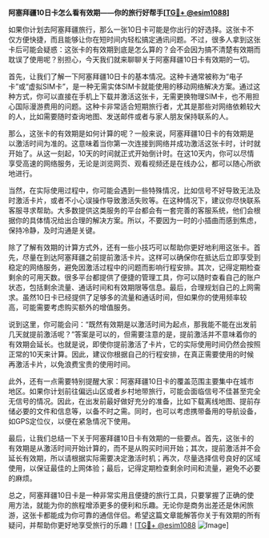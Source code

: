 **阿塞拜疆10日卡怎么看有效期——你的旅行好帮手[[TG💪+ @esim1088](https://t.me/s/esim1088)]**

如果你计划去阿塞拜疆旅行，那么一张10日卡可能是你出行的好选择。这张卡不仅方便快捷，而且能够让你在短时间内轻松搞定通讯问题。不过，很多人拿到这张卡后可能会疑惑：这张卡的有效期到底是怎么算的？会不会因为搞不清楚有效期而耽误了使用呢？别担心，今天我们就来聊聊关于阿塞拜疆10日卡有效期的一切。

首先，让我们了解一下阿塞拜疆10日卡的基本情况。这种卡通常被称为“电子卡”或“虚拟SIM卡”，是一种无需实体SIM卡就能使用的移动网络解决方案。通过这种方式，你可以直接在手机上下载并激活这张卡，无需更换物理SIM卡，也不用担心国际漫游费用的问题。这种卡非常适合短期旅行者，尤其是那些对网络依赖较大的人，比如需要随时查询地图、发送邮件或者与家人朋友保持联系的人。

那么，这张卡的有效期是如何计算的呢？一般来说，阿塞拜疆10日卡的有效期是以激活时间为准的。这意味着当你第一次连接到网络并成功激活这张卡时，计时就开始了。从这一刻起，10天的时间就正式开始倒计时。在这10天内，你可以尽情享受高速的网络服务，无论是浏览网页、观看视频还是在线办公，都可以随心所欲地进行。

当然，在实际使用过程中，你可能会遇到一些特殊情况，比如信号不好导致无法及时激活卡片，或者不小心误操作导致激活失败等。在这种情况下，建议你尽快联系客服寻求帮助。大多数提供这类服务的平台都会有一套完善的客服系统，他们会根据你的具体情况给出合理的解决方案。所以，不要因为一时的小插曲而感到焦虑，保持冷静，及时沟通是关键。

除了了解有效期的计算方式外，还有一些小技巧可以帮助你更好地利用这张卡。首先，尽量在到达阿塞拜疆之前提前激活卡片。这样可以确保你在抵达后立即享受到稳定的网络服务，避免因激活过程中的问题而影响行程安排。其次，记得定期检查剩余的可用天数。很多平台都提供了便捷的管理工具，你可以随时查看自己的账户状态，包括剩余流量、通话时间和有效期限等信息。最后，合理规划自己的上网需求。虽然10日卡已经提供了足够多的流量和通话时间，但如果你的使用频率较高，可能需要考虑购买额外的增值服务。

说到这里，你可能会问：“既然有效期是以激活时间为起点，那我能不能在出发前几天就提前激活呢？”答案是可以的，但需要注意的是，提前激活并不意味着你的有效期会延长。也就是说，即使你提前激活了卡片，它的实际使用时间仍然会按照正常的10天来计算。因此，建议你根据自己的行程安排，在真正需要使用的时候再激活卡片，以免浪费宝贵的使用时间。

此外，还有一点需要特别提醒大家：阿塞拜疆10日卡的覆盖范围主要集中在城市地区。如果你计划前往偏远山区或者乡村地带旅行，可能会面临信号不佳甚至完全无信号的情况。因此，在出发前最好做好充分的准备，比如下载离线地图、提前存储必要的文件和信息等，以备不时之需。同时，也可以考虑携带备用的导航设备，如GPS定位仪，以便在紧急情况下使用。

最后，让我们总结一下关于阿塞拜疆10日卡有效期的一些要点。首先，这张卡的有效期是从激活时间开始计算的，而不是从购买时间开始；其次，提前激活并不会延长有效期，所以请根据实际需要决定激活时机；再次，尽量选择信号良好的区域使用，以保证最佳的上网体验；最后，记得定期检查剩余时间和流量，避免不必要的麻烦。

总之，阿塞拜疆10日卡是一种非常实用且便捷的旅行工具，只要掌握了正确的使用方法，就能为你的旅程增添更多的便利和乐趣。无论你是商务出差还是休闲旅游，这张卡都能成为你可靠的通信伴侣。希望这篇文章能解答你关于有效期的所有疑问，并帮助你更好地享受旅行的乐趣！[[TG💪+ @esim1088](https://t.me/s/esim1088) ![Image](https://i.postimg.cc/4NQfJmqS/Snipaste-2025-05-13-00-14-12.png)]